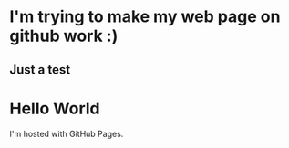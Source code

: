 # I'm trying to make my web page on github work :)

## Just a test

<!DOCTYPE html>
<html>
<body>
<h1>Hello World</h1>
<p>I'm hosted with GitHub Pages.</p>
</body>
</html>
